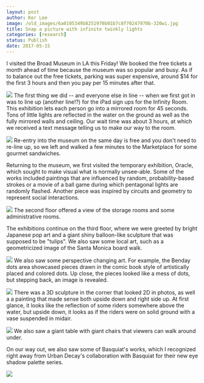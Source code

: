 ```yaml
---
layout: post
author: Ker Lee
image: /old_images/6a0105349b8251970b01b7c8f70247970b-320wi.jpg
title: Snap a picture with infinite twinkly lights
categories: [research]
status: Publish
date: 2017-05-15
---
```



I visited the Broad Museum in LA this Friday! We booked the free tickets a month ahead of time because the museum was so popular and busy. As if to balance out the free tickets, parking was super expensive, around $14 for the first 3 hours and then you pay per 15 minutes after that.


![](/old_images/caltech_as_it_happens/6a0105349b8251970b01b7c8f70257970b.jpg)
The first thing we did -- and everyone else in line -- when we first got in was to line up (another line!?) for the iPad sign ups for the Infinity Room. This exhibition lets each person go into a mirrored room for 45 seconds. Tons of little lights are reflected in the water on the ground as well as the fully mirrored walls and ceiling. Our wait time was about 3 hours, at which we received a text message telling us to make our way to the room.


![](/old_images/6a0105349b8251970b01b7c8f70272970b-320wi.jpg)
Re-entry into the museum on the same day is free and you don't need to re-line up, so we left and walked a few minutes to the Marketplace for some gourmet sandwiches.

Returning to the museum, we first visited the temporary exhibition, Oracle, which sought to make visual what is normally unsee-able. Some of the works included paintings that are influenced by random, probability-based strokes or a movie of a ball game during which pentagonal lights are randomly flashed. Another piece was inspired by circuits and geometry to represent social interactions.


![](/old_images/6a0105349b8251970b01b7c8f7026e970b-320wi.jpg)
The second floor offered a view of the storage rooms and some administrative rooms.

The exhibitions continue on the third floor, where we were greeted by bright Japanese pop art and a giant shiny balloon-like sculpture that was supposed to be "tulips". We also saw some local art, such as a geometricized image of the Santa Monica board walk.


![](/old_images/6a0105349b8251970b01b7c8f70243970b-320wi.jpg)
We also saw some perspective changing art. For example, the Benday dots area showcased pieces drawn in the comic book style of artistically placed and colored dots. Up close, the pieces looked like a mess of dots, but stepping back, an image is revealed.


![](/old_images/6a0105349b8251970b01b7c8f70276970b-320wi.jpg)
There was a 3D sculpture in the corner that looked 2D in photos, as well a a painting that made sense both upside down and right side up. At first glance, it looks like the reflection of some riders somewhere above the water, but upside down, it looks as if the riders were on solid ground with a vase suspended in midair.


![](/old_images/6a0105349b8251970b01b7c8f70268970b-320wi.jpg)
We also saw a giant table with giant chairs that viewers can walk around under.

On our way out, we also saw some of Basquiat's works, which I recognized right away from Urban Decay's collaboration with Basquiat for their new eye shadow palette series.


![](/old_images/6a0105349b8251970b01b7c8f7025c970b-320wi.jpg)

